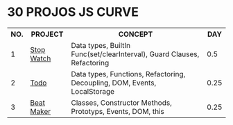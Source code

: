 # 30 PROJOS JS CURVE

<table>
  <tr>
    <th>NO.</th>
    <th>PROJECT</th>
    <th>CONCEPT</th>
    <th>DAY</th>
  </tr> 
  <tr>
    <td>1</td>
    <td><a href="https://github.com/maxthestranger/30-projos-js-curve/tree/main/stop_watch">Stop Watch</a></td>
    <td>Data types, BuiltIn Func(set/clearInterval), Guard Clauses, Refactoring</td>
    <td>0.5</td>
  </tr>
  <tr>
    <td>2</td>
    <td><a href="https://github.com/maxthestranger/30-projos-js-curve/tree/main/todo">Todo</a></td>
    <td>Data types, Functions, Refactoring, Decoupling, DOM, Events, LocalStorage</td>
    <td>0.25</td>
  </tr> 
  <tr>
    <td>3</td>
    <td><a href="https://github.com/maxthestranger/30-projos-js-curve/tree/main/beat_maker">Beat Maker</a></td>
    <td>Classes, Constructor Methods, Prototyps, Events, DOM, this</td>
    <td>0.25</td>
  </tr>  
</table>
